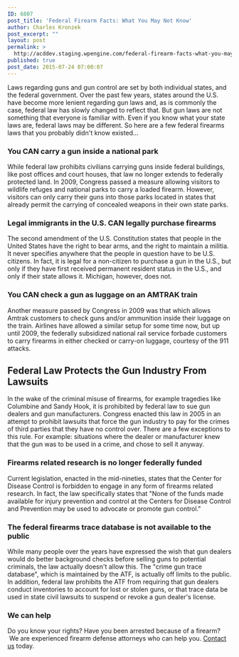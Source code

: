 ```yaml
---
ID: 6807
post_title: 'Federal Firearm Facts: What You May Not Know'
author: Charles Kronzek
post_excerpt: ""
layout: post
permalink: >
  http://acddev.staging.wpengine.com/federal-firearm-facts-what-you-may-not-know.html
published: true
post_date: 2015-07-24 07:00:07
---
```

Laws regarding guns and gun control are set by both individual states, and the federal government. Over the past few years, states around the U.S. have become more lenient regarding gun laws and, as is commonly the case, federal law has slowly changed to reflect that. But gun laws are not something that everyone is familiar with. Even if you know what your state laws are, federal laws may be different. So here are a few federal firearms laws that you probably didn't know existed…<!--more-->
<h3><b>You CAN carry a gun inside a national park</b></h3>
While federal law prohibits civilians carrying guns inside federal buildings, like post offices and court houses, that law no longer extends to federally protected land. In 2009, Congress passed a measure allowing visitors to wildlife refuges and national parks to carry a loaded firearm. However, visitors can only carry their guns into those parks located in states that already permit the carrying of concealed weapons in their own state parks.
<h3><b>Legal immigrants in the U.S. CAN legally purchase firearms</b></h3>
The second amendment of the U.S. Constitution states that people in the United States have the right to bear arms, and the right to maintain a militia. It never specifies anywhere that the people in question have to be U.S. citizens. In fact, it is legal for a non-citizen to purchase a gun in the U.S., but only if they have first received permanent resident status in the U.S., and only if their state allows it. Michigan, however, does not.
<h3><b>You CAN check a gun as luggage on an AMTRAK train</b></h3>
Another measure passed by Congress in 2009 was that which allows Amtrak customers to check guns and/or ammunition inside their luggage on the train. Airlines have allowed a similar setup for some time now, but up until 2009, the federally subsidized national rail service forbade customers to carry firearms in either checked or carry-on luggage, courtesy of the 911 attacks.
<h2><b>Federal Law Protects the Gun Industry From Lawsuits</b></h2>
In the wake of the criminal misuse of firearms, for example tragedies like Columbine and Sandy Hook, it is prohibited by federal law to sue gun dealers and gun manufacturers. Congress enacted this law in 2005 in an attempt to prohibit lawsuits that force the gun industry to pay for the crimes of third parties that they have no control over. There are a few exceptions to this rule. For example: situations where the dealer or manufacturer knew that the gun was to be used in a crime, and chose to sell it anyway.
<h3><b>Firearms related research is no longer federally funded</b></h3>
Current legislation, enacted in the mid-nineties, states that the Center for Disease Control is forbidden to engage in any form of firearms related research. In fact, the law specifically states that "None of the funds made available for injury prevention and control at the Centers for Disease Control and Prevention may be used to advocate or promote gun control."
<h3><b>The federal firearms trace database is not available to the public</b></h3>
While many people over the years have expressed the wish that gun dealers would do better background checks before selling guns to potential criminals, the law actually doesn't allow this. The "crime gun trace database", which is maintained by the ATF, is actually off limits to the public. In addition, federal law prohibits the ATF from requiring that gun dealers conduct inventories to account for lost or stolen guns, or that trace data be used in state civil lawsuits to suspend or revoke a gun dealer's license.
<h3>We can help</h3>
Do you know your rights? Have you been arrested because of a firearm?  We are experienced firearm defense attorneys who can help you. <a href="http://acddev.staging.wpengine.com/contact-us.html" target="_blank">Contact us</a> today.